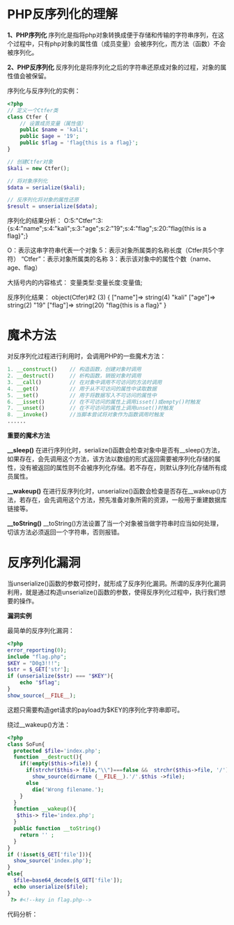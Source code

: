 # PHP反序列化的理解
**1、PHP序列化**
序列化是指将php对象转换成便于存储和传输的字符串序列，在这个过程中，只有php对象的属性值（成员变量）会被序列化，而方法（函数）不会被序列化。

**2、PHP反序列化**
反序列化是将序列化之后的字符串还原成对象的过程，对象的属性值会被保留。

序列化与反序列化的实例：
```php
<?php
// 定义一个Ctfer类
class Ctfer {
    // 设置成员变量（属性值）
    public $name = 'kali';
    public $age = '19';
    public $flag = 'flag{this is a flag}';
}

// 创建Ctfer对象
$kali = new Ctfer();

// 将对象序列化
$data = serialize($kali);

// 反序列化将对象的属性还原
$result = unserialize($data);
```

序列化的结果分析：
O:5:"Ctfer":3:{s:4:"name";s:4:"kali";s:3:"age";s:2:"19";s:4:"flag";s:20:"flag{this is a flag}";}

O：表示这串字符串代表一个对象
5：表示对象所属类的名称长度（Ctfer共5个字符）
“Ctfer”：表示对象所属类的名称
3：表示该对象中的属性个数（name、age、flag）

大括号内的内容格式：
变量类型:变量长度:变量值;

反序列化结果：
object(Ctfer)#2 (3) {
    ["name"]=>
    string(4) "kali"
    ["age"]=>
    string(2) "19"
    ["flag"]=>
    string(20) "flag{this is a flag}"
}

# 魔术方法
对反序列化过程进行利用时，会调用PHP的一些魔术方法：
```php
1. __construct()    // 构造函数，创建对象时调用
2. __destruct()     // 析构函数，销毁对象时调用
3. __call()         // 在对象中调用不可访问的方法时调用
4. __get()          // 用于从不可访问的属性中读取数据
5. __set()          // 用于将数据写入不可访问的属性中
6. __isset()        // 在不可访问的属性上调用isset()或empty()时触发
7. __unset()        // 在不可访问的属性上调用unset()时触发
8. __invoke()       //当脚本尝试将对象作为函数调用时触发
......
```
**重要的魔术方法**

**__sleep()**
在进行序列化时，serialize()函数会检查对象中是否有__sleep()方法，如果存在，会先调用这个方法，该方法以数组的形式返回需要被序列化存储的属性，没有被返回的属性则不会被序列化存储。若不存在，则默认序列化存储所有成员属性。

**__wakeup()**
在进行反序列化时，unserialize()函数会检查是否存在__wakeup()方法，若存在，会先调用这个方法，预先准备对象所需的资源，一般用于重建数据库链接等。

**__toString()**
__toString()方法设置了当一个对象被当做字符串时应当如何处理，切该方法必须返回一个字符串，否则报错。

# 反序列化漏洞
当unserialize()函数的参数可控时，就形成了反序列化漏洞。所谓的反序列化漏洞利用，就是通过构造unserialize()函数的参数，使得反序列化过程中，执行我们想要的操作。

**漏洞实例**

最简单的反序列化漏洞：

```php
<?php
error_reporting(0);
include "flag.php";
$KEY = "D0g3!!!";
$str = $_GET['str'];
if (unserialize($str) === "$KEY"){
    echo "$flag";
}
show_source(__FILE__);
```

这题只需要构造get请求的payload为$KEY的序列化字符串即可。



绕过__wakeup()方法：

```php
<?php 
class SoFun{ 
  protected $file='index.php';
  function __destruct(){ 
    if(!empty($this->file)) {
      if(strchr($this-> file,"\\")===false &&  strchr($this->file, '/')===false)
        show_source(dirname (__FILE__).'/'.$this ->file);
      else
        die('Wrong filename.');
    }
  }  
  function __wakeup(){
   $this-> file='index.php';
  } 
  public function __toString()
    return '' ;
  }
}     
if (!isset($_GET['file'])){ 
  show_source('index.php');
}
else{ 
  $file=base64_decode($_GET['file']); 
  echo unserialize($file); 
}
 ?> #<!--key in flag.php-->
```

代码分析：